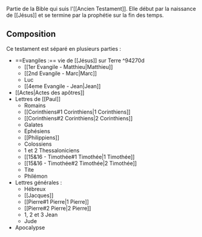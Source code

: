 Partie de la Bible qui suis l'[[Ancien Testament]]. Elle début par la naissance de [[Jésus]] et se termine par la prophétie sur la fin des temps.

## Composition
Ce testament est séparé en plusieurs parties :
- ==Evangiles :== vie de [[Jésus]] sur Terre ^94270d
  - [[1er Evangile - Matthieu|Matthieu]]
  - [[2nd Evangile - Marc|Marc]]
  - Luc
  - [[4eme Evangile - Jean|Jean]]
- [[Actes|Actes des apôtres]]
- Lettres de [[Paul]]
  - Romains
  - [[Corinthiens#1 Corinthiens|1 Corinthiens]]
  - [[Corinthiens#2 Corinthiens|2 Corinthiens]]
  - Galates
  - Ephésiens
  - [[Philippiens]]
  - Colossiens
  - 1 et 2 Thessaloniciens
  - [[15&16 - Timothée#1 Timothée|1 Timothée]]
  - [[15&16 - Timothée#2 Timothée|2 Timothée]]
  - Tite
  - Philémon
- Lettres générales :
	- Hébreux
	- [[Jacques]]
	- [[Pierre#1 Pierre|1 Pierre]]
	- [[Pierre#2 Pierre|2 Pierre]]
	- 1, 2 et 3 Jean
	- Jude
- Apocalypse